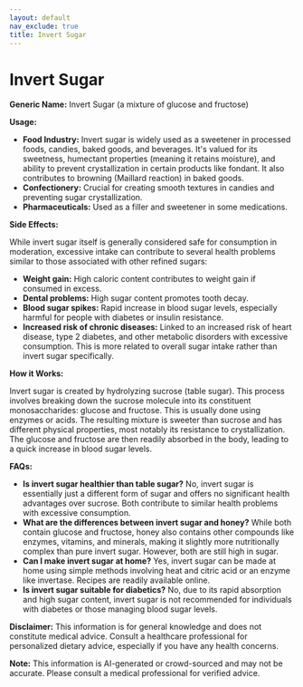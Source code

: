 ```yaml
---
layout: default
nav_exclude: true
title: Invert Sugar
---
```


# Invert Sugar

**Generic Name:** Invert Sugar (a mixture of glucose and fructose)

**Usage:**

* **Food Industry:**  Invert sugar is widely used as a sweetener in processed foods, candies, baked goods, and beverages. It's valued for its sweetness, humectant properties (meaning it retains moisture), and ability to prevent crystallization in certain products like fondant.  It also contributes to browning (Maillard reaction) in baked goods.
* **Confectionery:**  Crucial for creating smooth textures in candies and preventing sugar crystallization.
* **Pharmaceuticals:** Used as a filler and sweetener in some medications.


**Side Effects:**

While invert sugar itself is generally considered safe for consumption in moderation, excessive intake can contribute to several health problems similar to those associated with other refined sugars:

* **Weight gain:** High caloric content contributes to weight gain if consumed in excess.
* **Dental problems:**  High sugar content promotes tooth decay.
* **Blood sugar spikes:**  Rapid increase in blood sugar levels, especially harmful for people with diabetes or insulin resistance.
* **Increased risk of chronic diseases:**  Linked to an increased risk of heart disease, type 2 diabetes, and other metabolic disorders with excessive consumption.  This is more related to overall sugar intake rather than invert sugar specifically.


**How it Works:**

Invert sugar is created by hydrolyzing sucrose (table sugar).  This process involves breaking down the sucrose molecule into its constituent monosaccharides: glucose and fructose. This is usually done using enzymes or acids.  The resulting mixture is sweeter than sucrose and has different physical properties, most notably its resistance to crystallization. The glucose and fructose are then readily absorbed in the body, leading to a quick increase in blood sugar levels.


**FAQs:**

* **Is invert sugar healthier than table sugar?** No, invert sugar is essentially just a different form of sugar and offers no significant health advantages over sucrose.  Both contribute to similar health problems with excessive consumption.
* **What are the differences between invert sugar and honey?**  While both contain glucose and fructose, honey also contains other compounds like enzymes, vitamins, and minerals, making it slightly more nutritionally complex than pure invert sugar. However, both are still high in sugar.
* **Can I make invert sugar at home?** Yes, invert sugar can be made at home using simple methods involving heat and citric acid or an enzyme like invertase.  Recipes are readily available online.
* **Is invert sugar suitable for diabetics?** No, due to its rapid absorption and high sugar content, invert sugar is not recommended for individuals with diabetes or those managing blood sugar levels.


**Disclaimer:** This information is for general knowledge and does not constitute medical advice.  Consult a healthcare professional for personalized dietary advice, especially if you have any health concerns.


**Note:** This information is AI-generated or crowd-sourced and may not be accurate. Please consult a medical professional for verified advice.